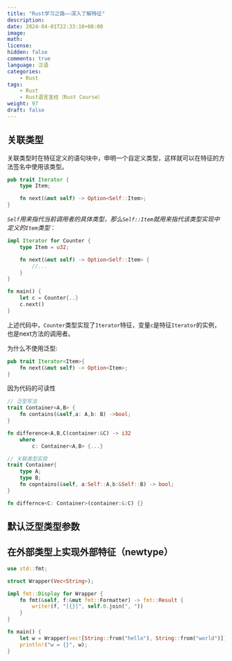 ```yaml
---
title: "Rust学习之路——深入了解特征"
description: 
date: 2024-04-01T22:33:18+08:00
image: 
math: 
license: 
hidden: false
comments: true
language: 汉语
categories:
    - Rust
tags: 
    - Rust
    - Rust语言圣经（Rust Course）
weight: 97
draft: false
---
```


## 关联类型

关联类型时在特征定义的语句块中，申明一个自定义类型，这样就可以在特征的方法签名中使用该类型。

```rust
pub trait Iterator {
    type Item;

    fn next(&mut self) -> Option<Self::Item>;
}
```

*`Self`用来指代当前调用者的具体类型，那么`Self::Item`就用来指代该类型实现中定义的`Item`类型*：

```rust
impl Iterator for Counter {
    type Item = u32;

    fn next(&mut self) -> Option<Self::Item> {
        //...
    }
}

fn main() {
    let c = Counter{..}
    c.next()
}
```

上述代码中，`Counter`类型实现了`Iterator`特征，变量`c`是特征`Iterator`的实例，也是next方法的调用者。

为什么不使用泛型:

```rust
pub trait Iterator<Item>{
    fn next(&mut self) -> Option<Item>;
}
```

因为代码的可读性

```rust
// 泛型写法
trait Container<A,B> { 
    fn contains(&self,a: A,b: B) ->bool;
}

fn difference<A,B,C(container:&C) -> i32
    where
        c: Container<A,B> {...}

// 关联类型实现
trait Container{
    type A;
    type B;
    fn copntains(&self, a:Self::A,b:&Self::B) -> bool;
}

fn differnce<C: Container>(container:&:C) {}
```

## 默认泛型类型参数

## 在外部类型上实现外部特征（newtype）

```rust
use std::fmt;

struct Wrapper(Vec<String>);

impl fmt::Display for Wrapper {
    fn fmt(&self, f:&mut fmt::Formatter) -> fmt::Result {
        write!(f, "[{}]", self.0.join(", "))
    }
}

fn main() {
    let w = Wrapper(vec![String::from("hello"), String::from("world")]);
    println!("w = {}", w);
}
```
